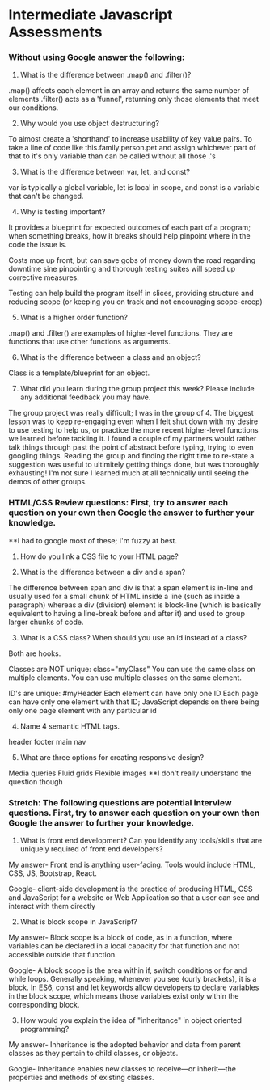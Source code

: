 # Intermediate Javascript Assessments

### Without using Google answer the following:

1. What is the difference between .map() and .filter()?

.map() affects each element in an array and returns the same number of elements
.filter() acts as a 'funnel', returning only those elements that meet our conditions.

2. Why would you use object destructuring?

To almost create a 'shorthand' to increase usability of key value pairs.  To take a line of code like this.family.person.pet and assign whichever part of that to it's only variable than can be called without all those .'s

3. What is the difference between var, let, and const?

var is typically a global variable, let is local in scope, and const is a variable that can't be changed.

4. Why is testing important?

It provides a blueprint for expected outcomes of each part of a program; when something breaks, how it breaks should help pinpoint where in the code the issue is.

Costs moe up front, but can save gobs of money down the road regarding downtime sine pinpointing and thorough testing suites will speed up corrective measures.

Testing can help build the program itself in slices, providing structure and reducing scope (or keeping you on track and not encouraging scope-creep)

5. What is a higher order function?

.map() and .filter() are examples of higher-level functions.  They are functions that use other functions as arguments.


6. What is the difference between a class and an object?

Class is a template/blueprint for an object.

7. What did you learn during the group project this week? Please include any additional feedback you may have.

The group project was really difficult; I was in the group of 4.  The biggest lesson was to keep re-engaging even when I felt shut down with my desire to use testing to help us, or practice the more recent higher-level functions we learned before tackling it.  I found a couple of my partners would rather talk things through past the point of abstract before typing, trying to even googling things.  Reading the group and finding the right time to re-state a suggestion was useful to ultimitely getting things done, but was thoroughly exhausting! I'm not sure I learned much at all technically until seeing the demos of other groups.

### HTML/CSS Review questions: First, try to answer each question on your own then Google the answer to further your knowledge.
**I had to google most of these; I'm fuzzy at best.
1. How do you link a CSS file to your HTML page?

<head>
    <title>Title</title>
    <link rel="stylesheet" type="text/css" href="css/style.css">
</head>

2. What is the difference between a div and a span?

The difference between span and div is that a span element is in-line and usually used for a small chunk of HTML inside a line (such as inside a paragraph) whereas a div (division) element is block-line (which is basically equivalent to having a line-break before and after it) and used to group larger chunks of code.

3. What is a CSS class? When should you use an id instead of a class?

Both are hooks.

Classes are NOT unique: class="myClass"
You can use the same class on multiple elements.
You can use multiple classes on the same element.

ID's are unique: #myHeader
Each element can have only one ID
Each page can have only one element with that ID;
JavaScript depends on there being only one page element with any particular id

4. Name 4 semantic HTML tags.

header
footer
main
nav

5. What are three options for creating responsive design?

Media queries
Fluid grids
Flexible images
**I don't really understand the question though


### Stretch: The following questions are potential interview questions. First, try to answer each question on your own then Google the answer to further your knowledge.

1. What is front end development? Can you identify any tools/skills that are uniquely required of front end developers?

My answer-
Front end is anything user-facing.  Tools would include HTML, CSS, JS, Bootstrap, React.

Google-
client-side development is the practice of producing HTML, CSS and JavaScript for a website or Web Application so that a user can see and interact with them directly

2. What is block scope in JavaScript?

My answer-
Block scope is a block of code, as in a function, where variables can be declared in a local capacity for that function and not accessible outside that function.

Google-
A block scope is the area within if, switch conditions or for and while loops. Generally speaking, whenever you see {curly brackets}, it is a block. In ES6, const and let keywords allow developers to declare variables in the block scope, which means those variables exist only within the corresponding block.

3. How would you explain the idea of "inheritance" in object oriented programming?

My answer-
Inheritance is the adopted behavior and data from parent classes as they pertain to child classes, or objects.

Google-
Inheritance enables new classes to receive—or inherit—the properties and methods of existing classes.
